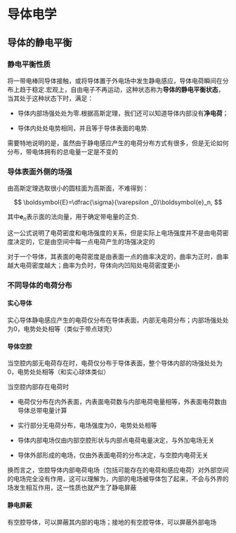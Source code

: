 # 导体电学

## 导体的静电平衡

### 静电平衡性质

将一带电棒同导体接触，或将导体置于外电场中发生静电感应，导体电荷瞬间在分布上趋于稳定.宏观上，自由电子不再运动，这种状态称为**导体的静电平衡状态**，当其处于这种状态下时，满足：

+ 导体内部场强处处为零.根据高斯定理，我们还可以知道导体内部没有**净电荷**；

+ 导体内处处电势相同，并且等于导体表面的电势.

需要特地说明的是，虽然由于静电感应产生的电荷分布方式有很多，但是无论如何分布，带电体拥有的总电量一定是不变的

### 导体表面外侧的场强

由高斯定理选取很小的圆柱面为高斯面，不难得到：

$$
\boldsymbol{E}=\dfrac{\sigma}{\varepsilon _0}\boldsymbol{e}_n,
$$

其中$\boldsymbol{e}_n$表示面的法向量，用于确定带电量的正负.

这一公式说明了电荷密度和电场强度的关系，但是实际上电场强度并不是由电荷密度决定的，它是由空间中每一点电荷产生的场强决定的

对于一个导体，其表面的电荷密度是由表面一点的曲率决定的，曲率为正时，曲率越大电荷密度越大；曲率为负时，导体向内凹陷处电荷密度更小

### 不同导体的电荷分布

#### 实心导体

实心导体静电感应产生的电荷仅分布在导体表面，内部无电荷分布；内部场强处处为0，电势处处相等（类似于带点球壳）

#### 导体空腔

当空腔内部无电荷存在时，电荷仅分布于导体表面，整个导体内部的场强处处为0，电势处处相等（和实心球体类似）

当空腔内部存在电荷时

+ 电荷仅分布在内外表面，内表面电荷数与内部电荷电量相等，外表面电荷数由导体总带电量计算

+ 实行部分无电荷分布，电场强度为0，电势处处相等

+ 导体内部电场仅由内部空腔形状与内部点电荷电量决定，与外加电场无关

+ 导体外部形成的电场，仅由外表面电荷的分布决定，与空腔内电荷无关

换而言之，空腔导体内部电荷电场（包括可能存在的电荷和感应电荷）对外部空间的电场完全没有作用，这可以理解为，内部的电场被导体包了起来，不会与外界的场发生相互作用，这一性质也就产生了静电屏蔽

#### 静电屏蔽

有空腔导体，可以屏蔽其内部的电场；接地的有空腔导体，可以屏蔽外部电场
